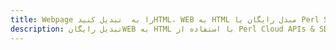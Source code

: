 ---title: Webpage را به  تبدیل کنیدHTML، WEB به HTML مبدل رایگان یا Perl SDKdescription: تبدیل رایگانWEB به HTML با استفاده از Perl Cloud APIs & SDK همچنین اسناد PDF را در Cloud ایجاد، ویرایش و رندر کنید.---